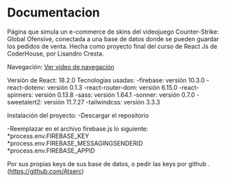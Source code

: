 # Documentacion

Página que simula un e-commerce de skins del videojuego Counter-Strike: Global Ofensive, conectada a una base de datos donde se pueden guardar los pedidos de venta. Hecha como proyecto final del curso de React Js de CoderHouse, por Lisandro Cresta.

Navegación:
[Ver video de navegación](https://www.youtube.com/watch?v=Dj7mzNNlAy0)

Versión de React: 18.2.0
Tecnologias usadas:
 -firebase: versión 10.3.0
 -react-dotenv: versión 0.1.3
 -react-router-dom: versión 6.15.0
 -react-spinners: versión 0.13.8
 -sass: versión 1.64.1
 -sonner: versión 0.7.0
 -sweetalert2: versión 11.7.27
 -tailwindcss: versión 3.3.3

 Instalación del proyecto:
  -Descargar el repositorio
  
  -Reemplazar en el archivo firebase.js lo siguiente:
    *process.env.FIREBASE_KEY
    *process.env.FIREBASE_MESSAGINGSENDERID
    *process.env.FIREBASE_APPID
    
  Por sus propias keys de sus base de datos, o pedir las keys por github .
  (https://github.com/Atserc)